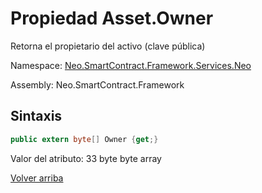 # Propiedad Asset.Owner

Retorna el propietario del activo (clave pública)

Namespace: [Neo.SmartContract.Framework.Services.Neo](../../Neo.md)

Assembly: Neo.SmartContract.Framework

## Sintaxis

```c#
public extern byte[] Owner {get;}
```

Valor del atributo: 33 byte byte array



[Volver arriba](../Asset.md)
